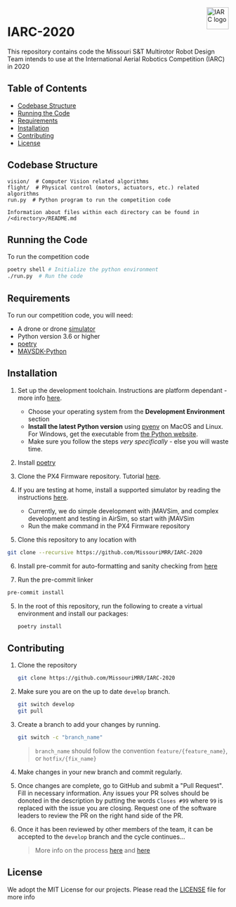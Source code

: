 <a href="http://www.aerialroboticscompetition.org/">
    <img src="http://www.aerialroboticscompetition.org/assets/images/logo.png" alt="IARC logo" title="IARC" align="right" height="50" />
</a>

# IARC-2020

This repository contains code the Missouri S&T Multirotor Robot Design Team
intends to use at the International Aerial Robotics Competition (IARC) in 2020

## Table of Contents

- [Codebase Structure](#codebase-structure)
- [Running the Code](#running-the-code)
- [Requirements](#requirements)
- [Installation](#installation)
- [Contributing](#contributing)
- [License](#license)

## Codebase Structure

```text
vision/  # Computer Vision related algorithms
flight/  # Physical control (motors, actuators, etc.) related algorithms
run.py  # Python program to run the competition code

Information about files within each directory can be found in /<directory>/README.md
```

## Running the Code

To run the competition code

```bash
poetry shell # Initialize the python environment
./run.py  # Run the code
```

## Requirements

To run our competition code, you will need:

- A drone or drone [simulator](https://dev.px4.io/master/en/simulation/)
- Python version 3.6 or higher
- [poetry](https://python-poetry.org/)
- [MAVSDK-Python](https://github.com/mavlink/MAVSDK-Python)

## Installation

1. Set up the development toolchain. Instructions are platform dependant - more
   info [here](https://dev.px4.io/master/en/setup/dev_env.html#development-environment).
    - Choose your operating system from the **Development Environment** section
    - **Install the latest Python version** using [pyenv](https://github.com/pyenv/pyenv)
       on MacOS and Linux. For Windows, get the executable from [the Python website](https://www.python.org/downloads/).
    - Make sure you follow the steps *very specifically* - else you will waste time.

2. Install [poetry](https://python-poetry.org/)

3. Clone the PX4 Firmware repository. Tutorial [here](https://dev.px4.io/master/en/setup/building_px4.html#get_px4_code).

4. If you are testing at home, install a supported simulator by reading the
   instructions [here](https://dev.px4.io/master/en/simulation/jmavsim.html).
    - Currently, we do simple development with jMAVSim, and complex development
      and testing in AirSim, so start with jMAVSim
    - Run the make command in the PX4 Firmware repository

5. Clone this repository to any location with
  ```bash
  git clone --recursive https://github.com/MissouriMRR/IARC-2020
  ```

6. Install pre-commit for auto-formatting and sanity checking from [here](https://pre-commit.com/#install)

7. Run the pre-commit linker
  ```bash
  pre-commit install
  ```

5. In the root of this repository, run the following to create a virtual
   environment and install our packages:

    ```bash
    poetry install
    ```

## Contributing

1. Clone the repository

    ```bash
    git clone https://github.com/MissouriMRR/IARC-2020
    ```

2. Make sure you are on the up to date `develop` branch.

    ```bash
    git switch develop
    git pull
    ```

3. Create a branch to add your changes by running.

    ```bash
    git switch -c "branch_name"
    ```

    > `branch_name` should follow the convention `feature/{feature_name}`, or `hotfix/{fix_name}`

4. Make changes in your new branch and commit regularly.

5. Once changes are complete, go to GitHub and submit a "Pull Request". Fill in
   necessary information. Any issues your PR solves should be donoted in the
   description by putting the words `Closes #99` where `99` is replaced with the
   issue you are closing. Request one of the software leaders to review the PR
   on the right hand side of the PR.

6. Once it has been reviewed by other members of the team, it can be accepted to
   the `develop` branch and the cycle continues...

    > More info on the process [here](https://nvie.com/posts/a-successful-git-branching-model/)
      and [here](https://www.atlassian.com/git/tutorials/comparing-workflows/gitflow-workflow)

## License

We adopt the MIT License for our projects. Please read the [LICENSE](https://github.com/MissouriMRR/IARC-2020/blob/master/LICENSE)
file for more info

